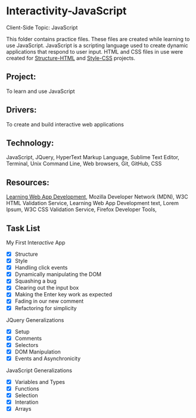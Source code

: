# Interactivity-JavaScript
Client-Side Topic: JavaScript

This folder contains practice files.  These files are created while learning to use JavaScript.  JavaScript is a scripting language used to create dynamic applications that respond to user input.  HTML and CSS files in use were created for [Structure-HTML](https://github.com/Nat34/Structure-HTML.git) and [Style-CSS](https://github.com/Nat34/Style-CSS.git) projects.

## Project: 
To learn and use JavaScript

## Drivers:
To create and build interactive web applications

## Technology: 
JavaScript, JQuery, HyperText Markup Language, Sublime Text Editor, Terminal, Unix Command Line, Web browsers, Git, GitHub, CSS

## Resources: 
[Learning Web App Development](https://github.com/semmypurewal/LearningWebAppDev), Mozilla Developer Network (MDN), W3C HTML Validation Service, Learning Web App Development text, Lorem Ipsum, W3C CSS Validation Service, Firefox Developer Tools,

## Task List

My First Inter*active* App
- [x] Structure
- [x] Style
- [x] Handling click events
- [x] Dynamically manipulating the DOM
- [x] Squashing a bug
- [x] Clearing out the input box
- [x] Making the Enter key work as expected
- [x] Fading in our new comment
- [x] Refactoring for simplicity

JQuery Generalizations
- [x] Setup
- [x] Comments
- [x] Selectors
- [x] DOM Manipulation
- [x] Events and Asynchronicity

JavaScript Generalizations
- [x] Variables and Types
- [x] Functions
- [x] Selection
- [x] Interation
- [x] Arrays

